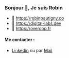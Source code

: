 ### Bonjour 👋, Je suis Robin 

- 🌱 https://robinpautigny.co
- 🔨 https://digital-labs.dev
- 👟 https://overcop.fr

#### Me contacter : 
- [Linkedin](https://www.linkedin.com/in/robin-pautigny/) ou par [Mail](mailto:robin.pautigny@hetic.net)


